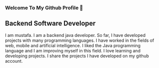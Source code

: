 <h3>Welcome To My Github Profile 👋 </h3>

<h2>Backend Software Developer</h2>

I am mustafa. I am a backend java developer. So far, I have developed projects with many programming languages. I have worked in the fields of web, mobile and artificial intelligence. I liked the Java programming language and I am improving myself in this field. I love learning and developing projects. I share the projects I have developed on my github account.

<!--
**mcanyilmaz/mcanyilmaz** is a ✨ _special_ ✨ repository because its `README.md` (this file) appears on your GitHub profile.

Here are some ideas to get you started:

- 🔭 I’m currently working on ...
- 🌱 I’m currently learning ...
- 👯 I’m looking to collaborate on ...
- 🤔 I’m looking for help with ...
- 💬 Ask me about ...
- 📫 How to reach me: ...
- 😄 Pronouns: ...
- ⚡ Fun fact: ...
-->
